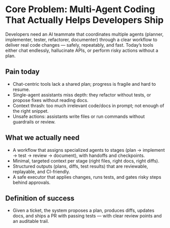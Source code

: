 # Core Problem: Multi-Agent Coding That Actually Helps Developers Ship

Developers need an AI teammate that coordinates multiple agents (planner, implementer, tester, refactorer, documenter) through a clear workflow to deliver real code changes — safely, repeatably, and fast. Today’s tools either chat endlessly, hallucinate APIs, or perform risky actions without a plan.

## Pain today
- Chat-centric tools lack a shared plan; progress is fragile and hard to resume.
- Single-agent assistants miss depth: they refactor without tests, or propose fixes without reading docs.
- Context thrash: too much irrelevant code/docs in prompt; not enough of the right snippet.
- Unsafe actions: assistants write files or run commands without guardrails or review.

## What we actually need
- A workflow that assigns specialized agents to stages (plan → implement → test → review → document), with handoffs and checkpoints.
- Minimal, targeted context per stage (right files, right docs, right diffs).
- Structured outputs (plans, diffs, test results) that are reviewable, replayable, and CI-friendly.
- A safe executor that applies changes, runs tests, and gates risky steps behind approvals.

## Definition of success
- Given a ticket, the system proposes a plan, produces diffs, updates docs, and ships a PR with passing tests — with clear review points and an auditable trail.
